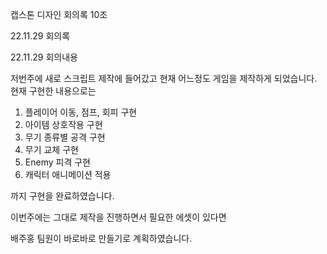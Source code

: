 ﻿캡스톤 디자인 회의록 10조

22.11.29 회의록 

22.11.29 회의내용

저번주에 새로 스크립트 제작에 들어갔고 현재 어느정도 게임을 제작하게 되었습니다. 현재 구현한 내용으로는 

1. 플레이어 이동, 점프, 회피 구현
1. 아이템 상호작용 구현
1. 무기 종류별 공격 구현
1. 무기 교체 구현
1. Enemy 피격 구현
1. 캐릭터 애니메이션 적용

까지 구현을 완료하였습니다.

이번주에는 그대로 제작을 진행하면서 필요한 에셋이 있다면

배주홍 팀원이 바로바로 만들기로 계획하였습니다.
